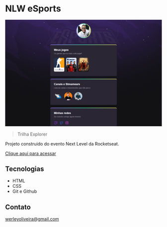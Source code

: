# NLW eSports

![preview](./.github/preview.png)

> Trilha Explorer

Projeto construido do evento Next Level da Rocketseat.

[Clique aqui para acessar](https://werleyoli.github.io//PROJETO-SPORTS/)

## Tecnologias

- HTML
- CSS
- Git e Github

## Contato

werleyoliveira@gmail.com
